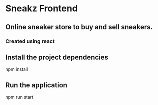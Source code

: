 # Sneakz Frontend

## Online sneaker store to buy and sell sneakers. 

### Created using react


## Install the project dependencies

npm install

## Run the application

npm run start
